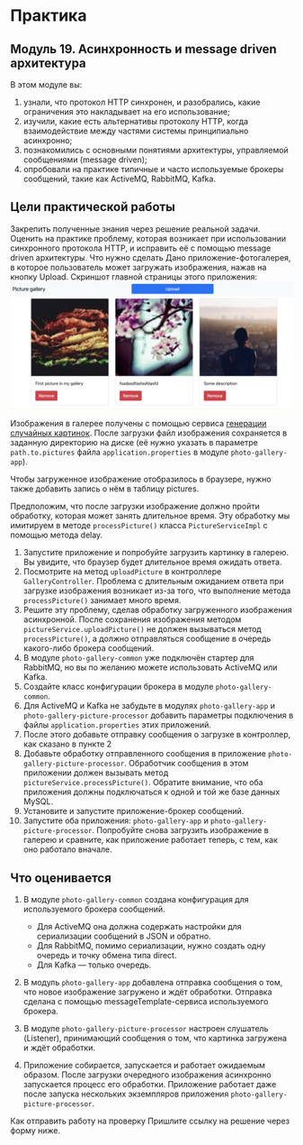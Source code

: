 Практика
===========

## Модуль 19. Асинхронность и message driven архитектура

В этом модуле вы:
1. узнали, что протокол HTTP синхронен, и разобрались, какие ограничения это накладывает на его использование;
2. изучили, какие есть альтернативы протоколу HTTP, когда взаимодействие между частями системы принципиально асинхронно;
3. познакомились с основными понятиями архитектуры, управляемой сообщениями (message driven);
4. опробовали на практике типичные и часто используемые брокеры сообщений, такие как ActiveMQ, RabbitMQ, Kafka.

## Цели практической работы

Закрепить полученные знания через решение реальной задачи.
Оценить на практике проблему, которая возникает при использовании синхронного протокола HTTP, и исправить её с помощью message driven архитектуры.
Что нужно сделать
Дано приложение-фотогалерея, в которое пользователь может загружать изображения, нажав на кнопку Upload. Скриншот главной страницы этого приложения:
![gallery.png](./gallery.png)

Изображения в галерее получены с помощью сервиса [генерации случайных картинок](https://picsum.photos/100/100?random=1).
После загрузки файл изображения сохраняется в заданную директорию на диске (её нужно указать в параметре `path.to.pictures` файла `application.properties` в модуле `photo-gallery-app`).

Чтобы загруженное изображение отобразилось в браузере, нужно также добавить запись о нём в таблицу pictures.

Предположим, что после загрузки изображение должно пройти обработку, которая может занять длительное время. Эту обработку мы имитируем в методе `processPicture()` класса `PictureServiceImpl` с помощью метода delay.

1. Запустите приложение и попробуйте загрузить картинку в галерею. Вы увидите, что браузер будет длительное время ожидать ответа.
2. Посмотрите на метод `uploadPicture` в контроллере `GalleryController`. Проблема с длительным ожиданием ответа при загрузке изображения возникает из-за того, что выполнение метода `processPicture()` занимает много время.
3. Решите эту проблему, сделав обработку загруженного изображения асинхронной. После сохранения изображения методом `pictureService.uploadPicture()` не должен вызываться метод `processPicture()`, а должно отправляться сообщение в очередь какого-либо брокера сообщений.
4. В модуле `photo-gallery-common` уже подключён стартер для RabbitMQ, но вы по желанию можете использовать ActiveMQ или Kafka.
5. Создайте класс конфигурации брокера в модуле `photo-gallery-common`.
6. Для ActiveMQ и Kafka не забудьте в модулях `photo-gallery-app` и `photo-gallery-picture-processor` добавить параметры подключения в файлы `application.properties` этих приложений.
7. После этого добавьте отправку сообщения о загрузке в контроллер, как сказано в пункте 2
8. Добавьте обработку отправленного сообщения в приложение `photo-gallery-picture-processor`. Обработчик сообщения в этом приложении должен вызывать метод `pictureService.processPicture()`. Обратите внимание, что оба приложения должны подключаться к одной и той же базе данных MySQL.
9. Установите и запустите приложение-брокер сообщений.
10. Запустите оба приложения: `photo-gallery-app` и `photo-gallery-picture-processor`. Попробуйте снова загрузить изображение в галерею и сравните, как приложение работает теперь, с тем, как оно работало вначале.

## Что оценивается

1. В модуле `photo-gallery-common` создана конфигурация для используемого брокера сообщений. 
   * Для ActiveMQ она должна содержать настройки для сериализации сообщений в JSON и обратно. 
   * Для RabbitMQ, помимо сериализации, нужно создать одну очередь и точку обмена типа direct. 
   * Для Kafka — только очередь.

2. В модуль `photo-gallery-app` добавлена отправка сообщения о том, что новое изображение загружено и ждёт обработки. Отправка сделана с помощью messageTemplate-сервиса используемого брокера.
3. В модуле `photo-gallery-picture-processor` настроен слушатель (Listener), принимающий сообщения о том, что картинка загружена и ждёт обработки.
4. Приложение собирается, запускается и работает ожидаемым образом. После загрузки очередного изображения асинхронно запускается процесс его обработки. Приложение работает даже после запуска нескольких экземпляров приложения `photo-gallery-picture-processor`.

Как отправить работу на проверку
Пришлите ссылку на решение через форму ниже.

